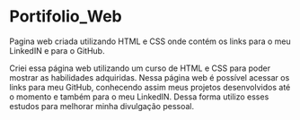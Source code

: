 # Portifolio_Web
Pagina web criada utilizando HTML e CSS onde contém os links para o meu LinkedIN e para o GitHub.

Criei essa página web utilizando um curso de HTML e CSS para poder mostrar as habilidades adquiridas.
Nessa página web é possível acessar os links para meu GitHub, conhecendo assim meus projetos desenvolvidos até o momento e também para o meu LinkedIN.
Dessa forma utilizo esses estudos para melhorar minha divulgação pessoal.
